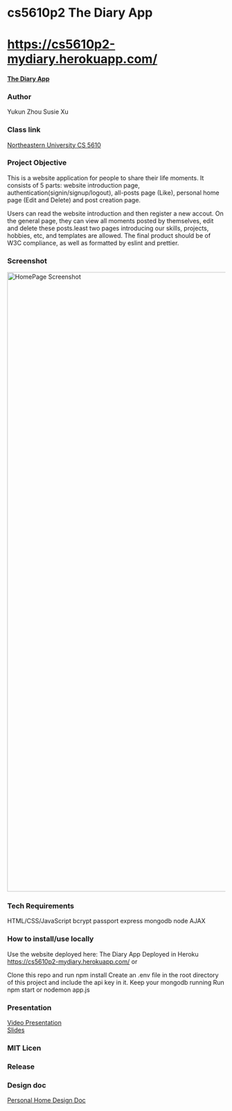 # cs5610p2 The Diary App 

# https://cs5610p2-mydiary.herokuapp.com/
#### [The Diary App](https://cs5610p2-mydiary.herokuapp.com/)

### Author
Yukun Zhou
Susie Xu

### Class link
[Northeastern University CS 5610](https://johnguerra.co/classes/webDevelopment_fall_2022/)

### Project Objective
This is a website application for people to share their life moments. It consists of 5 parts: website introduction page, authentication(signin/signup/logout), all-posts page (Like), personal home page (Edit and Delete) and post creation page.

Users can read the website introduction and then register a new accout. On the general page, they can view all moments posted by themselves, edit and delete these posts.least two pages introducing our skills, projects, hobbies, etc, and templates are allowed. The final product should be of W3C compliance, as well as formatted by eslint and prettier.

### Screenshot
<img width="1430" alt="HomePage Screenshot" src=" ">

### Tech Requirements
HTML/CSS/JavaScript
bcrypt
passport
express
mongodb
node
AJAX

### How to install/use locally
Use the website deployed here:
The Diary App Deployed in Heroku https://cs5610p2-mydiary.herokuapp.com/
or

Clone this repo and run npm install
Create an .env file in the root directory of this project and include the api key in it.
Keep your mongodb running
Run npm start or nodemon app.js


### Presentation
[Video Presentation](https://www.youtube.com/watch?v=pfqrOglsR2M&t=9s&ab_channel=SusieXu)  
[Slides](https://docs.google.com/presentation/d/1sDRqdY6ifUkj93_Ze7Yav5F-bs8pQy7YlWuFYOJwZHM/edit?usp=sharing)

### MIT Licen

### Release

### Design doc
[Personal Home Design Doc](https://github.com/anonymousmiaow/cs5610p1/files/9648722/Personal.Home.Design.Doc.pdf)

